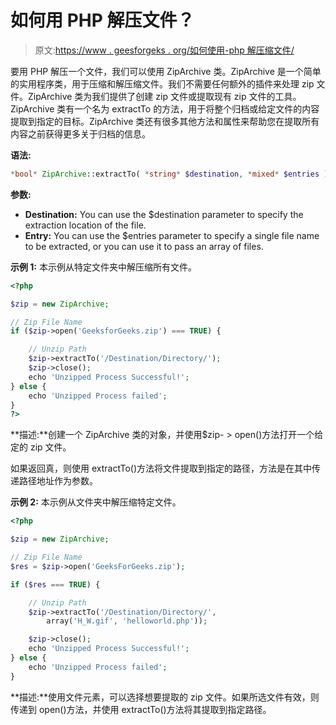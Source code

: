 # 如何用 PHP 解压文件？

> 原文:[https://www . geesforgeks . org/如何使用-php 解压缩文件/](https://www.geeksforgeeks.org/how-to-unzip-a-file-using-php/)

要用 PHP 解压一个文件，我们可以使用 ZipArchive 类。ZipArchive 是一个简单的实用程序类，用于压缩和解压缩文件。我们不需要任何额外的插件来处理 zip 文件。ZipArchive 类为我们提供了创建 zip 文件或提取现有 zip 文件的工具。ZipArchive 类有一个名为 extractTo 的方法，用于将整个归档或给定文件的内容提取到指定的目标。ZipArchive 类还有很多其他方法和属性来帮助您在提取所有内容之前获得更多关于归档的信息。

**语法:**

```php
*bool* ZipArchive::extractTo( *string* $destination, *mixed* $entries )
```

**参数:**

*   **Destination:** You can use the $destination parameter to specify the extraction location of the file.
*   **Entry:** You can use the $entries parameter to specify a single file name to be extracted, or you can use it to pass an array of files.

**示例 1:** 本示例从特定文件夹中解压缩所有文件。

```php
<?php

$zip = new ZipArchive;

// Zip File Name
if ($zip->open('GeeksforGeeks.zip') === TRUE) {

    // Unzip Path
    $zip->extractTo('/Destination/Directory/');
    $zip->close();
    echo 'Unzipped Process Successful!';
} else {
    echo 'Unzipped Process failed';
}
?>
```

**描述:**创建一个 ZipArchive 类的对象，并使用$zip- > open()方法打开一个给定的 zip 文件。

如果返回真，则使用 extractTo()方法将文件提取到指定的路径，方法是在其中传递路径地址作为参数。

**示例 2:** 本示例从文件夹中解压缩特定文件。

```php
<?php

$zip = new ZipArchive;

// Zip File Name
$res = $zip->open('GeeksForGeeks.zip');

if ($res === TRUE) {

    // Unzip Path 
    $zip->extractTo('/Destination/Directory/',
        array('H_W.gif', 'helloworld.php'));

    $zip->close();
    echo 'Unzipped Process Successful!';
} else {
    echo 'Unzipped Process failed';
}
```

**描述:**使用文件元素，可以选择想要提取的 zip 文件。如果所选文件有效，则传递到 open()方法，并使用 extractTo()方法将其提取到指定路径。